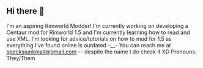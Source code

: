 ## Hi there 👋
I'm an aspiring Rimworld Modder!
I'm currently working on developing a Centaur mod for Rimworld 1.5 and
I'm currently learning how to read and use XML.
I'm looking for advice/tutorials on how to mod for 1.5 as everything I've found online is outdated -__-
You can reach me at specksjunkmail@gmail.com -- despite the name I do check it XD
Pronouns: They/Them
